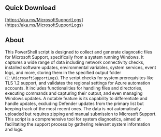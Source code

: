 ## Quick Download
[https://aka.ms/MicrosoftSupportLogs](https://aka.ms/MicrosoftSupportLogs)

## About
This PowerShell script is designed to collect and generate diagnostic files for Microsoft Support, specifically from a system running Windows. It captures a wide range of data including network connectivity checks, installed software updates, environmental variables, system services, event logs, and more, storing them in the specified output folder (`C:\MicrosoftSupportLogs`). The script checks for system prerequisites like TLS 1.2 support, and validates the regional settings for Azure automation accounts. It includes functionalities for handling files and directories, executing commands and capturing their output, and even managing Windows updates. A notable feature is its capability to differentiate and handle updates, excluding Defender updates from the primary list but keeping track of the most recent ones. The data is not automatically uploaded but requires zipping and manual submission to Microsoft Support. This script is a comprehensive tool for system diagnostics, aimed at facilitating the support process by gathering relevant system information and logs.
